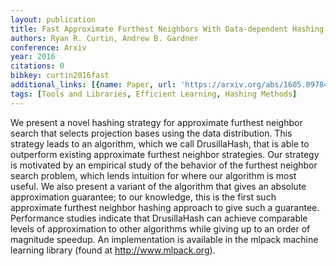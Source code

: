 ```yaml
---
layout: publication
title: Fast Approximate Furthest Neighbors With Data-dependent Hashing
authors: Ryan R. Curtin, Andrew B. Gardner
conference: Arxiv
year: 2016
citations: 0
bibkey: curtin2016fast
additional_links: [{name: Paper, url: 'https://arxiv.org/abs/1605.09784'}]
tags: [Tools and Libraries, Efficient Learning, Hashing Methods]
---
```

We present a novel hashing strategy for approximate furthest neighbor search
that selects projection bases using the data distribution. This strategy leads
to an algorithm, which we call DrusillaHash, that is able to outperform
existing approximate furthest neighbor strategies. Our strategy is motivated by
an empirical study of the behavior of the furthest neighbor search problem,
which lends intuition for where our algorithm is most useful. We also present a
variant of the algorithm that gives an absolute approximation guarantee; to our
knowledge, this is the first such approximate furthest neighbor hashing
approach to give such a guarantee. Performance studies indicate that
DrusillaHash can achieve comparable levels of approximation to other algorithms
while giving up to an order of magnitude speedup. An implementation is
available in the mlpack machine learning library (found at
http://www.mlpack.org).